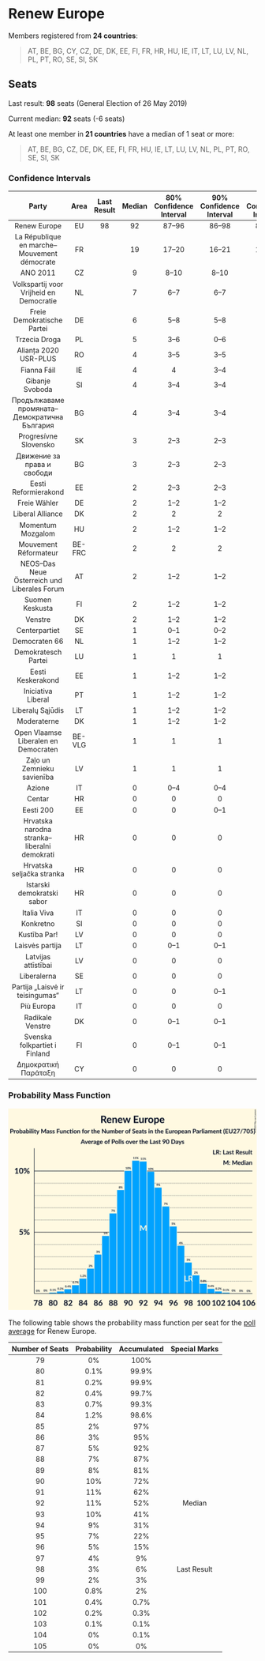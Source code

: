 # Renew Europe

Members registered from **24 countries**:

> AT, BE, BG, CY, CZ, DE, DK, EE, FI, FR, HR, HU, IE, IT, LT, LU, LV, NL, PL, PT, RO, SE, SI, SK

## Seats

Last result: **98** seats (General Election of 26 May 2019)

Current median: **92** seats (-6 seats)

At least one member in **21 countries** have a median of 1 seat or more:

> AT, BE, BG, CZ, DE, DK, EE, FI, FR, HU, IE, LT, LU, LV, NL, PL, PT, RO, SE, SI, SK

### Confidence Intervals

| Party | Area | Last Result | Median | 80% Confidence Interval | 90% Confidence Interval | 95% Confidence Interval | 99% Confidence Interval |
|:-----:|:----:|:-----------:|:------:|:-----------------------:|:-----------------------:|:-----------------------:|:-----------------------:|
| Renew Europe | EU | 98 | 92 | 87–96 | 86–98 | 84–99 | 82–101 |
| La République en marche–Mouvement démocrate | FR | | 19 | 17–20 | 16–21 | 16–22 | 16–23 |
| ANO 2011 | CZ | | 9 | 8–10 | 8–10 | 8–10 | 8–10 |
| Volkspartij voor Vrijheid en Democratie | NL | | 7 | 6–7 | 6–7 | 6–8 | 6–8 |
| Freie Demokratische Partei | DE | | 6 | 5–8 | 5–8 | 5–9 | 4–9 |
| Trzecia Droga | PL | | 5 | 3–6 | 0–6 | 0–7 | 0–7 |
| Alianța 2020 USR-PLUS | RO | | 4 | 3–5 | 3–5 | 3–5 | 3–6 |
| Fianna Fáil | IE | | 4 | 4 | 3–4 | 2–4 | 2–4 |
| Gibanje Svoboda | SI | | 4 | 3–4 | 3–4 | 3–4 | 3–5 |
| Продължаваме промяната–Демократична България | BG | | 4 | 3–4 | 3–4 | 3–5 | 3–5 |
| Progresívne Slovensko | SK | | 3 | 2–3 | 2–3 | 2–4 | 2–4 |
| Движение за права и свободи | BG | | 3 | 2–3 | 2–3 | 2–3 | 2–4 |
| Eesti Reformierakond | EE | | 2 | 2–3 | 2–3 | 2–3 | 2–3 |
| Freie Wähler | DE | | 2 | 1–2 | 1–2 | 1–2 | 1–2 |
| Liberal Alliance | DK | | 2 | 2 | 2 | 2 | 1–2 |
| Momentum Mozgalom | HU | | 2 | 1–2 | 1–2 | 1–2 | 1–3 |
| Mouvement Réformateur | BE-FRC | | 2 | 2 | 2 | 1–2 | 1–2 |
| NEOS–Das Neue Österreich und Liberales Forum | AT | | 2 | 1–2 | 1–2 | 1–2 | 1–2 |
| Suomen Keskusta | FI | | 2 | 1–2 | 1–2 | 1–2 | 1–2 |
| Venstre | DK | | 2 | 1–2 | 1–2 | 1–2 | 1–2 |
| Centerpartiet | SE | | 1 | 0–1 | 0–2 | 0–2 | 0–2 |
| Democraten 66 | NL | | 1 | 1–2 | 1–2 | 1–2 | 1–2 |
| Demokratesch Partei | LU | | 1 | 1 | 1 | 1 | 1–2 |
| Eesti Keskerakond | EE | | 1 | 1–2 | 1–2 | 1–2 | 1–2 |
| Iniciativa Liberal | PT | | 1 | 1–2 | 1–2 | 1–2 | 1–2 |
| Liberalų Sąjūdis | LT | | 1 | 1–2 | 1–2 | 1–2 | 0–2 |
| Moderaterne | DK | | 1 | 1–2 | 1–2 | 1–2 | 1–2 |
| Open Vlaamse Liberalen en Democraten | BE-VLG | | 1 | 1 | 1 | 1 | 1 |
| Zaļo un Zemnieku savienība | LV | | 1 | 1 | 1 | 1 | 1 |
| Azione | IT | | 0 | 0–4 | 0–4 | 0–4 | 0–5 |
| Centar | HR | | 0 | 0 | 0 | 0 | 0 |
| Eesti 200 | EE | | 0 | 0 | 0–1 | 0–1 | 0–1 |
| Hrvatska narodna stranka–liberalni demokrati | HR | | 0 | 0 | 0 | 0 | 0 |
| Hrvatska seljačka stranka | HR | | 0 | 0 | 0 | 0 | 0 |
| Istarski demokratski sabor | HR | | 0 | 0 | 0 | 0 | 0 |
| Italia Viva | IT | | 0 | 0 | 0 | 0–4 | 0–4 |
| Konkretno | SI | | 0 | 0 | 0 | 0 | 0 |
| Kustība Par! | LV | | 0 | 0 | 0 | 0 | 0 |
| Laisvės partija | LT | | 0 | 0–1 | 0–1 | 0–1 | 0–1 |
| Latvijas attīstībai | LV | | 0 | 0 | 0 | 0 | 0 |
| Liberalerna | SE | | 0 | 0 | 0 | 0 | 0–1 |
| Partija „Laisvė ir teisingumas“ | LT | | 0 | 0 | 0–1 | 0–1 | 0–1 |
| Più Europa | IT | | 0 | 0 | 0 | 0 | 0–4 |
| Radikale Venstre | DK | | 0 | 0–1 | 0–1 | 0–1 | 0–1 |
| Svenska folkpartiet i Finland | FI | | 0 | 0–1 | 0–1 | 0–1 | 0–1 |
| Δημοκρατική Παράταξη | CY | | 0 | 0 | 0 | 0 | 0 |

### Probability Mass Function

![Graph with seats probability mass function not yet produced](average-2023-09-30-seats-pmf-reneweurope.png "Seats Probability Mass Function")

The following table shows the probability mass function per seat for the [poll average](average-2023-09-30.html) for Renew Europe.

| Number of Seats | Probability | Accumulated | Special Marks |
|:---------------:|:-----------:|:-----------:|:-------------:|
| 79 | 0% | 100% |  |
| 80 | 0.1% | 99.9% |  |
| 81 | 0.2% | 99.9% |  |
| 82 | 0.4% | 99.7% |  |
| 83 | 0.7% | 99.3% |  |
| 84 | 1.2% | 98.6% |  |
| 85 | 2% | 97% |  |
| 86 | 3% | 95% |  |
| 87 | 5% | 92% |  |
| 88 | 7% | 87% |  |
| 89 | 8% | 81% |  |
| 90 | 10% | 72% |  |
| 91 | 11% | 62% |  |
| 92 | 11% | 52% | Median |
| 93 | 10% | 41% |  |
| 94 | 9% | 31% |  |
| 95 | 7% | 22% |  |
| 96 | 5% | 15% |  |
| 97 | 4% | 9% |  |
| 98 | 3% | 6% | Last Result |
| 99 | 2% | 3% |  |
| 100 | 0.8% | 2% |  |
| 101 | 0.4% | 0.7% |  |
| 102 | 0.2% | 0.3% |  |
| 103 | 0.1% | 0.1% |  |
| 104 | 0% | 0.1% |  |
| 105 | 0% | 0% |  |


